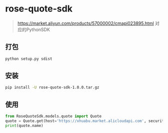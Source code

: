 # rose-quote-sdk

> https://market.aliyun.com/products/57000002/cmapi023895.html 对应的PythonSDK

## 打包

```bash
python setup.py sdist
```

## 安装

```bash
pip install -U rose-quote-sdk-1.0.0.tar.gz
```

## 使用

```python
from RoseQuoteSdk.models.quote import Quote
quote = Quote.get(host='https://xhuabu.market.alicloudapi.com', security_code='SZ.000011', app_code='00a5cf10087b438ba39f694354b7730b')
print(quote.name)
```
